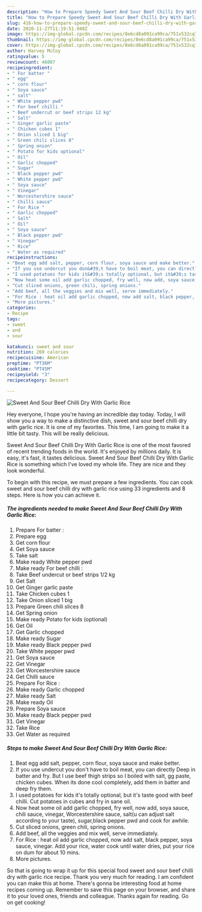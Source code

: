 ```yaml
---
description: "How to Prepare Speedy Sweet And Sour Beef Chilli Dry With Garlic Rice"
title: "How to Prepare Speedy Sweet And Sour Beef Chilli Dry With Garlic Rice"
slug: 416-how-to-prepare-speedy-sweet-and-sour-beef-chilli-dry-with-garlic-rice
date: 2020-11-27T11:19:51.948Z
image: https://img-global.cpcdn.com/recipes/8e6cd8a091ca99ca/751x532cq70/sweet-and-sour-beef-chilli-dry-with-garlic-rice-recipe-main-photo.jpg
thumbnail: https://img-global.cpcdn.com/recipes/8e6cd8a091ca99ca/751x532cq70/sweet-and-sour-beef-chilli-dry-with-garlic-rice-recipe-main-photo.jpg
cover: https://img-global.cpcdn.com/recipes/8e6cd8a091ca99ca/751x532cq70/sweet-and-sour-beef-chilli-dry-with-garlic-rice-recipe-main-photo.jpg
author: Harvey McCoy
ratingvalue: 5
reviewcount: 46007
recipeingredient:
- " For batter "
- " egg"
- " corn flour"
- " Soya sauce"
- " salt"
- " White pepper pwd"
- " For beef chilli "
- " Beef undercut or beef strips 12 kg"
- " Salt"
- " Ginger garlic paste"
- " Chicken cubes 1"
- " Onion sliced 1 big"
- " Green chili slices 8"
- " Spring onion"
- " Potato for kids optional"
- " Oil"
- " Garlic chopped"
- " Sugar"
- " Black pepper pwd"
- " White pepper pwd"
- " Soya sauce"
- " Vinegar"
- " Worcestershire sauce"
- " Chilli sauce"
- " For Rice "
- " Garlic chopped"
- " Salt"
- " Oil"
- " Soya sauce"
- " Black pepper pwd"
- " Vinegar"
- " Rice"
- " Water as required"
recipeinstructions:
- "Beat egg add salt, pepper, corn flour, soya sauce and make better."
- "If you use undercut you don&#39;t have to boil meat, you can directly Deep in batter and fry. But I use beef thigh strips so I boiled with salt, gg paste, chicken cubes. When its done cool completely, add them in batter and deep fry them."
- "I used potatoes for kids it&#39;s totally optional, but it&#39;s taste good with beef chilli. Cut potatoes in cubes and fry in sane oil."
- "Now heat some oil add garlic chopped, fry well, now add, soya sauce, chili sauce, vinegar, Worcestershire sauce, salt(u can adjust salt according to your taste), sugar,black pepper pwd and cook for awhile."
- "Cut sliced onions, green chili, spring onions."
- "Add beef, all the veggies and mix well, serve immediately."
- "For Rice : heat oil add garlic chopped, now add salt, black pepper, soya sauce, vinegar. Add your rice, water cook until water dries, put your rice on dum for about 10 mins."
- "More pictures."
categories:
- Recipe
tags:
- sweet
- and
- sour

katakunci: sweet and sour 
nutrition: 269 calories
recipecuisine: American
preptime: "PT36M"
cooktime: "PT45M"
recipeyield: "3"
recipecategory: Dessert

---
```



![Sweet And Sour Beef Chilli Dry With Garlic Rice](https://img-global.cpcdn.com/recipes/8e6cd8a091ca99ca/751x532cq70/sweet-and-sour-beef-chilli-dry-with-garlic-rice-recipe-main-photo.jpg)

Hey everyone, I hope you're having an incredible day today. Today, I will show you a way to make a distinctive dish, sweet and sour beef chilli dry with garlic rice. It is one of my favorites. This time, I am going to make it a little bit tasty. This will be really delicious.



Sweet And Sour Beef Chilli Dry With Garlic Rice is one of the most favored of recent trending foods in the world. It's enjoyed by millions daily. It is easy, it's fast, it tastes delicious. Sweet And Sour Beef Chilli Dry With Garlic Rice is something which I've loved my whole life. They are nice and they look wonderful.


To begin with this recipe, we must prepare a few ingredients. You can cook sweet and sour beef chilli dry with garlic rice using 33 ingredients and 8 steps. Here is how you can achieve it.

<!--inarticleads1-->

##### The ingredients needed to make Sweet And Sour Beef Chilli Dry With Garlic Rice:

1. Prepare  For batter :
1. Prepare  egg
1. Get  corn flour
1. Get  Soya sauce
1. Take  salt
1. Make ready  White pepper pwd
1. Make ready  For beef chilli :
1. Take  Beef undercut or beef strips 1/2 kg
1. Get  Salt
1. Get  Ginger garlic paste
1. Take  Chicken cubes 1
1. Take  Onion sliced 1 big
1. Prepare  Green chili slices 8
1. Get  Spring onion
1. Make ready  Potato for kids (optional)
1. Get  Oil
1. Get  Garlic chopped
1. Make ready  Sugar
1. Make ready  Black pepper pwd
1. Take  White pepper pwd
1. Get  Soya sauce
1. Get  Vinegar
1. Get  Worcestershire sauce
1. Get  Chilli sauce
1. Prepare  For Rice :
1. Make ready  Garlic chopped
1. Make ready  Salt
1. Make ready  Oil
1. Prepare  Soya sauce
1. Make ready  Black pepper pwd
1. Get  Vinegar
1. Take  Rice
1. Get  Water as required




<!--inarticleads2-->

##### Steps to make Sweet And Sour Beef Chilli Dry With Garlic Rice:

1. Beat egg add salt, pepper, corn flour, soya sauce and make better.
1. If you use undercut you don&#39;t have to boil meat, you can directly Deep in batter and fry. But I use beef thigh strips so I boiled with salt, gg paste, chicken cubes. When its done cool completely, add them in batter and deep fry them.
1. I used potatoes for kids it&#39;s totally optional, but it&#39;s taste good with beef chilli. Cut potatoes in cubes and fry in sane oil.
1. Now heat some oil add garlic chopped, fry well, now add, soya sauce, chili sauce, vinegar, Worcestershire sauce, salt(u can adjust salt according to your taste), sugar,black pepper pwd and cook for awhile.
1. Cut sliced onions, green chili, spring onions.
1. Add beef, all the veggies and mix well, serve immediately.
1. For Rice : heat oil add garlic chopped, now add salt, black pepper, soya sauce, vinegar. Add your rice, water cook until water dries, put your rice on dum for about 10 mins.
1. More pictures.




So that is going to wrap it up for this special food sweet and sour beef chilli dry with garlic rice recipe. Thank you very much for reading. I am confident you can make this at home. There's gonna be interesting food at home recipes coming up. Remember to save this page on your browser, and share it to your loved ones, friends and colleague. Thanks again for reading. Go on get cooking!
